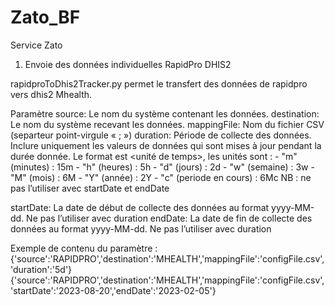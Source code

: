 # Zato_BF
Service Zato

1.	Envoie des données individuelles RapidPro DHIS2
   
rapidproToDhis2Tracker.py permet le transfert des données de rapidpro vers dhis2 Mhealth.

Paramètre
  source:	Le nom du système contenant les données.
  destination:	Le nom du système recevant les données.
  mappingFile:	Nom du fichier CSV (separteur point-virgule « ; »)
  duration:	Période de collecte des données. Inclure uniquement les valeurs de données qui sont mises à jour pendant la durée donnée. Le format est <valeur><unité de temps>, 
           les unités sont :
                    -	"m" (minutes) : 15m
                    -	"h" (heures) : 5h
                    -	"d" (jours) : 2d
                    -	"w" (semaine) : 3w
                    -	"M" (mois) : 6M
                    -	"Y" (année) : 2Y
                    -	"c" (periode en cours) : 6Mc
             NB : ne pas l’utiliser avec startDate et endDate

  startDate:	La date de début de collecte des données au format yyyy-MM-dd. Ne pas l’utiliser avec duration
  endDate:  La date de fin de collecte des données au format yyyy-MM-dd. Ne pas l’utiliser avec duration

Exemple de contenu du paramètre :
{'source':'RAPIDPRO','destination':'MHEALTH','mappingFile':'configFile.csv','duration':'5d'}
{'source':'RAPIDPRO','destination':'MHEALTH','mappingFile':'configFile.csv','startDate':'2023-08-20','endDate':'2023-02-05'}
